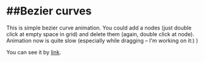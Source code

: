##Bezier curves
=============

This is simple bezier curve animation. You could add a nodes (just double click at empty space in grid) and delete them (again, double click at node). Animation now is quite slow (especially while dragging – I'm working on it:) )

You can see it by [link](http://bloomca.github.io/bezier-curves/).

